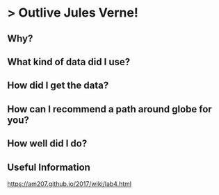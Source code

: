 # > Outlive Jules Verne!


## Why?


## What kind of data did I use?



## How did I get the data?


## How can I recommend a path around globe for you?


## How well did I do?


## Useful Information
https://am207.github.io/2017/wiki/lab4.html
